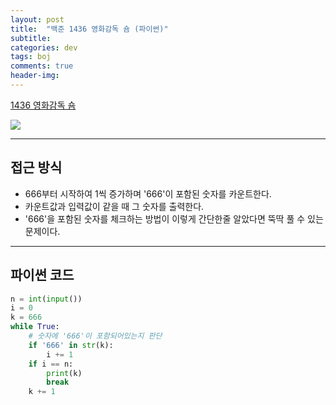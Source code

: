 ```yaml
---
layout: post
title:  "백준 1436 영화감독 숌 (파이썬)"
subtitle:   
categories: dev
tags: boj
comments: true
header-img: 
---
```

[1436 영화감독 숌](https://www.acmicpc.net/problem/1436)   
  
<img src="https://ataraxiady.github.io/assets/img/dev/boj/1436_1.PNG">
  
---
## 접근 방식
- 666부터 시작하여 1씩 증가하며 '666'이 포함된 숫자를 카운트한다.
- 카운트값과 입력값이 같을 때 그 숫자를 출력한다.
- '666'을 포함된 숫자를 체크하는 방법이 이렇게 간단한줄 알았다면 뚝딱 풀 수 있는 문제이다.

---
## 파이썬 코드

```python
n = int(input())
i = 0
k = 666
while True:
    # 숫자에 '666'이 포함되어있는지 판단
    if '666' in str(k):
        i += 1
    if i == n:
        print(k)
        break
    k += 1
```